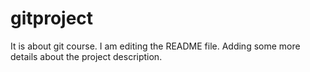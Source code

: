# gitproject
It is about git course.
I am editing the README file. Adding some more details about the project description.
